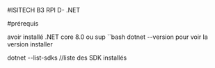 #ISITECH B3 RPI D- .NET

#prérequis

avoir installé .NET core 8.0 ou sup
``bash
dotnet --version pour voir la version installer

dotnet --list-sdks //liste des SDK installés


